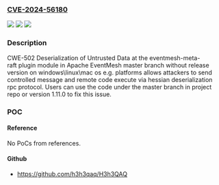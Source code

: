 ### [CVE-2024-56180](https://cve.mitre.org/cgi-bin/cvename.cgi?name=CVE-2024-56180)
![](https://img.shields.io/static/v1?label=Product&message=Apache%20EventMesh&color=blue)
![](https://img.shields.io/static/v1?label=Version&message=0%3C%201.11.0%20&color=brighgreen)
![](https://img.shields.io/static/v1?label=Vulnerability&message=CWE-502%20Deserialization%20of%20Untrusted%20Data&color=brighgreen)

### Description

CWE-502 Deserialization of Untrusted Data at the eventmesh-meta-raft plugin module in Apache EventMesh master branch without release version on windows\linux\mac os e.g. platforms allows attackers to send controlled message and remote code execute via hessian deserialization rpc protocol. Users can use the code under the master branch in project repo or version 1.11.0 to fix this issue.

### POC

#### Reference
No PoCs from references.

#### Github
- https://github.com/h3h3qaq/H3h3QAQ

